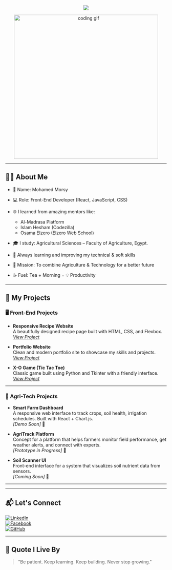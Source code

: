 <!-- ✨ Header Animated Title -->
<p align="center">
  <img src="https://readme-typing-svg.demolab.com?font=Fira+Code&size=26&pause=1000&color=13BEA0&vCenter=true&width=500&lines=Hi+there!+%F0%9F%91%8B;I'm+Mohamed+Morsy.;Front-End+Developer+%F0%9F%92%BB;Agriculture+Student+%F0%9F%8C%B1;Lover+of+Code+%26+Creativity!" />
</p>

<!-- 👨‍💻 Hero GIF -->
<p align="center">
  <img src="https://media.giphy.com/media/ZVik7pBtu9dNS/giphy.gif" width="450" alt="coding gif">
</p>

---

<h2 align="left">👨‍💼 About Me</h2>

- 👋 Name: Mohamed Morsy
  
- 💻 Role: Front-End Developer (React, JavaScript, CSS)
- 🌐 I learned from amazing mentors like:
  - Al-Madrasa Platform
  - Islam Hesham (Codezilla)
  - Osama Elzero (Elzero Web School)
    
- 🎓 I study: Agricultural Sciences – Faculty of Agriculture, Egypt.
  
- 🧠 Always learning and improving my technical & soft skills
  
- 🚀 Mission: To combine Agriculture & Technology for a better future
  
- ☕ Fuel: Tea + Morning = 💡 Productivity
---

<h2 align="left">🚀 My Projects</h2>

### 🖥️ Front-End Projects

- **Responsive Recipe Website**  
  A beautifully designed recipe page built with HTML, CSS, and Flexbox.  
  _[View Project](https://github.com/username/recipe-site)_

- **Portfolio Website**  
  Clean and modern portfolio site to showcase my skills and projects.  
  _[View Project](https://github.com/username/portfolio)_

- **X-O Game (Tic Tac Toe)**  
  Classic game built using Python and Tkinter with a friendly interface.  
  _[View Project](https://github.com/username/xo-game)_

---

### 🌾 Agri-Tech Projects

- **Smart Farm Dashboard**  
  A responsive web interface to track crops, soil health, irrigation schedules. Built with React + Chart.js.  
  _[Demo Soon]_ 🚧

- **AgriTrack Platform**  
  Concept for a platform that helps farmers monitor field performance, get weather alerts, and connect with experts.  
  _[Prototype in Progress]_ 🧪

- **Soil Scanner UI**  
  Front-end interface for a system that visualizes soil nutrient data from sensors.  
  _[Coming Soon]_ 🌱

---


---

<h2 align="left">📬 Let's Connect</h2>

[![LinkedIn](https://img.shields.io/badge/-MohamedMorsy-blue?style=flat-square&logo=linkedin&logoColor=white)](https://www.linkedin.com/)  
[![Facebook](https://img.shields.io/badge/-MohamedMorsy-3b5998?style=flat-square&logo=facebook&logoColor=white)](https://www.facebook.com/)  
[![GitHub](https://img.shields.io/badge/-MohamedMorsy-000?style=flat-square&logo=github&logoColor=white)](https://github.com/)  

---

<h2 align="left">🧠 Quote I Live By</h2>

> "Be patient. Keep learning. Keep building. Never stop growing."
